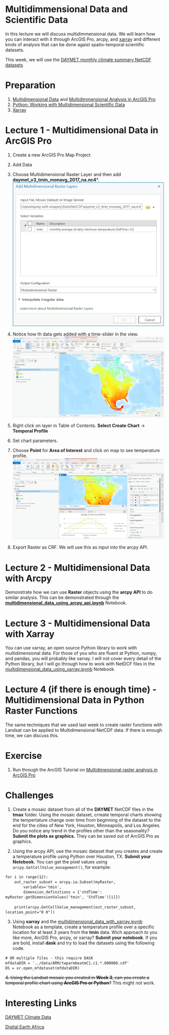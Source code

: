 # Multidimmensional Data and Scientific Data
In this lecture we will discuss multidimmensional data. We will learn how you can interact with it through ArcGIS Pro, arcpy, and [xarray](http://xarray.pydata.org/en/stable/) and different kinds of analysis that can be done agaist spatio-temporal scientific datasets.

This week, we will use the [DAYMET monthly climate summary NetCDF datasets](https://daac.ornl.gov/DAYMET/guides/Daymet_V3_Monthly_Climatology.html)

# Preparation
1. [Multidimensional Data](https://www.esri.com/arcgis-blog/products/arcgis-pro/imagery/multidimensional-analysis-arcgis-pro/) and [Multidimmensional Analysis in ArcGIS Pro](https://youtu.be/qBACfb2sMo8)
2. [Python: Working with Multidimensional Scientific Data](https://www.esri.com/videos/watch?videoid=lqKYoiFlCJc)
3. [Xarray](https://www.youtube.com/watch?v=Dgr_d8iEWk4)

# Lecture 1 - Multidimensional Data in ArcGIS Pro
1. Create a new ArcGIS Pro Map Project
2. Add Data
3. Choose Multidimensional Raster Layer and then add **daymet_v3_tmin_monavg_2017_na.nc4***.
![](https://github.com/gbrunner/developing-with-imagery/blob/master/Week%205/add_multidim_raster_layer.png?raw=true)

4. Notice how th data gets added with a time-slider in the view.
![](https://github.com/gbrunner/developing-with-imagery/blob/master/Week%205/multidim_raster_layer.png?raw=true)

5. Right click on layer in Table of Contents. **Select Create Chart** -> **Temporal Profile**
6. Set chart parameters.
7. Choose **Point** for **Area of Interest** and click on map to see temperature profile.
![](https://github.com/gbrunner/developing-with-imagery/blob/master/Week%205/temp_profiles.png?raw=true)

8. Export Raster as CRF. We will use this as input into the arcpy API.

# Lecture 2 - Multidimensional Data with Arcpy
Demonstrate how we can use **Raster** objects using the **arcpy API** to do similar analysis. This can be demonstrated through the [**multidimensional_data_using_arcpy_api.ipynb**](https://github.com/gbrunner/developing-with-imagery/blob/master/Week%205/multidimensional_data_using_arcpy_api.ipynb) Notebook.

# Lecture 3 - Multidimensional Data with Xarray
You can use xarray, an open source Python library to work with multidimensional data. For those of you who are fluent at Python, numpy, and pandas, you will probably like xarray. I will not cover every detail of the Python library, but I will go through how to work with NetDCF files in the [multidimensional_data_using_xarray.ipynb](https://github.com/gbrunner/developing-with-imagery/blob/master/Week%205/multidimensional_data_using_xarray.ipynb) Notebook. 

# Lecture 4 (if there is enough time) - Multidimensional Data in Python Raster Functions
The same techniques that we used last week to create raster functions with Landsat can be applied to Multidimensional NetCDF data. If there is enough time, we can discuss this.

# Exercise
1. Run through the ArcGIS Tutorial on [Multidimensional raster analysis in ArcGIS Pro](https://doc.arcgis.com/en/imagery/workflows/tutorials/multidimensional-raster-analysis-in-arcgis-pro.htm?adumkts=product&adupro=ArcGIS_Image_Analyst&aduc=social&adum=external&utm_Source=social&aduca=Imagery&RemoteSensing&adulb=multiple&adusn=multiple&aduat=blog&sf_id=701f2000000rpWvAAI)

# Challenges
1. Create a mosaic dataset from all of the **DAYMET** NetCDF files in the **tmax** folder. Using the mosaic dataset, crreate temporal charts showing the tempertature change over time from beginning of the dataset to the end for the cities of New York, Houston, Minneapolis, and Los Angeles. Do you notice any trend in the profiles other than the seasonality?  **Submit the plots as graphics.** They can be saved out of ArcGIS Pro as graphics.

2. Using the arcpy API, use the mosaic dataset that you creates and create a temperature profile using Python over Houston, TX. **Submit your Notebook.** You can get the pixel values using ```arcpy.GetCellValue_management()```, for example:
```
for i in range(12):
    out_raster_subset = arcpy.ia.Subset(myRaster, 
        variables='tmin', 
        dimension_definitions = {'stdTime': myRaster.getDimensionValues('tmin', 'StdTime')[i]})   
    
    print(arcpy.GetCellValue_management(out_raster_subset, location_point="0 0"))
``` 

3. Using **xarray** and the [multidimensional_data_with_xarray.ipynb](https://github.com/gbrunner/developing-with-imagery/blob/master/Week%205/multidimensional_data_using_xarray.ipynb) Notebook as a template, create a temperature profile over a specific location for at least 3 years from the **tmin** data. Wich approach to you like more, ArcGIS Pro, arcpy, or xarray? **Submit your notebook**. If you are bold, install **dask** and try to load the datasets using the following code.
```
# OR multiple files - this require DASK
mfdataDIR = '../data/ARM/twparmbeatmC1.c1.*.000000.cdf'
DS = xr.open_mfdataset(mfdataDIR)
```

~~4. Using the Landsat mosaic you created in **Week 3**, can you create a temporal profile chart using **ArcGIS Pro or Python**?~~ This might not work.


# Interesting Links

[DAYMET Climate Data](https://daac.ornl.gov/cgi-bin/dataset_lister.pl?p=32)

[Digital Earth Africa](https://www.africageoportal.com/pages/digital-earth-africa)

